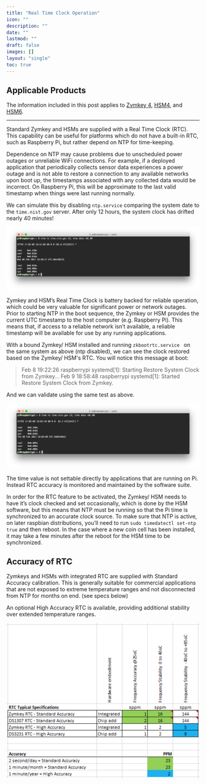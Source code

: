 ```yaml
---
title: "Real Time Clock Operation"
icon: ""
description: ""
date: ""
lastmod: ""
draft: false
images: []
layout: "single"
toc: true
---
```


## Applicable Products

The information included in this post applies to [Zymkey 4](https://docs.zymbit.com/quickstart/getting-started/zymkey4/), [HSM4](https://docs.zymbit.com/quickstart/getting-started/hsm4/), and [HSM6](https://docs.zymbit.com/quickstart/getting-started/hsm6/).

---

Standard Zymkey and HSMs are supplied with a Real Time Clock (RTC). This capability can be useful for platforms which do not have a built-in RTC, such as Raspberry Pi, but rather depend on NTP for time-keeping.

Dependence on NTP may cause problems due to unscheduled power outages or unreliable WiFi connections. For example, if a deployed application that periodically collects sensor data experiences a power outage and is not able to restore a connection to any available networks upon boot up, the timestamps associated with any collected data would be incorrect. On Raspberry Pi, this will be approximate to the last valid timestamp when things were last running normally.

We can simulate this by disabling `ntp.service` comparing the system date to the `time.nist.gov` server. After only 12 hours, the system clock has drifted nearly 40 minutes!

![image|690x226](rtc1.png)

Zymkey and HSM’s Real Time Clock is battery backed for reliable operation, which could be very valuable for significant power or network outages. Prior to starting NTP in the boot sequence, the Zymkey or HSM provides the current UTC timestamp to the host computer (e.g. Raspberry Pi). This means that, if access to a reliable network isn’t available, a reliable timestamp will be available for use by any running applications.

With a bound Zymkey/ HSM installed and running `zkbootrtc.service ` on the same system as above (ntp disabled), we can see the clock restored based on the Zymkey/ HSM's RTC. You will notice this message at boot:

> Feb 8 19:22:26 raspberrypi systemd[1]: Starting Restore System Clock from Zymkey…
> Feb 9 18:58:48 raspberrypi systemd[1]: Started Restore System Clock from Zymkey.

And we can validate using the same test as above.

![image|690x232](rtc2.png)

The time value is not settable directly by applications that are running on Pi. Instead RTC accuracy is monitored and maintained by the software suite.

In order for the RTC feature to be activated, the Zymkey/ HSM needs to have it’s clock checked and set occasionally, which is done by the HSM software, but this means that NTP must be running so that the Pi time is synchronized to an accurate clock source. To make sure that NTP is active, on later raspbian distributions, you’ll need to run `sudo timedatectl set-ntp true` and then reboot. In the case where a new coin cell has been installed, it may take a few minutes after the reboot for the HSM time to be synchronized.

## Accuracy of RTC

Zymkeys and HSMs with integrated RTC are supplied with Standard Accuracy calibration. This is generally suitable for commercial applications that are not exposed to extreme temperature ranges and not disconnected from NTP for months on end. (see specs below)

An optional High Accuracy RTC is available, providing additional stability over extended temperature ranges.

![image|498x400](rtc3.png)
